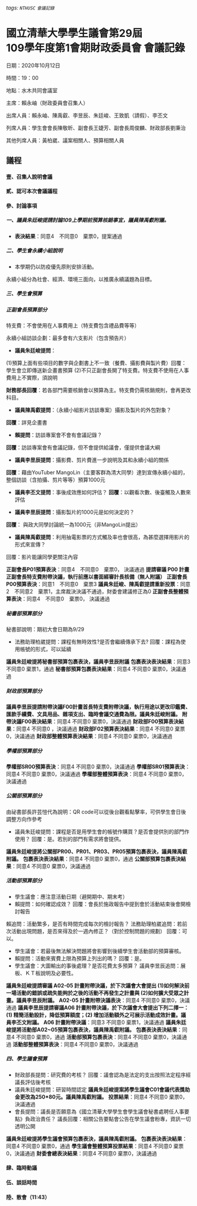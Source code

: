 ###### tags: `NTHUSC` `會議記錄`

# 國立清華大學學生議會第29屆<br />109學年度第1會期財政委員會 會議記錄

日期：2020年10月12日

時間：19：00

地點：水木共同會議室

主席：賴永岫（財政委員會召集人）

出席人員：賴永岫、陳禹叡、李昱辰、朱廷峻、王致凱（請假）、李丕文

列席人員：學生會會長陳敬昕、副會長王婕芳、副會長周俊麟、財政部長劉秉治

其他列席人員：黃柏崴、議案相關人、預算相關人員

## 議程

#### 壹、召集人說明會議

#### 貳、認可本次會議議程

#### 參、討論事項

##### 一、議員朱廷峻提請討論109上學期前預算核銷事宜，議員陳禹叡附議。

- **表決結果**：<span class="red">同意4　不同意0　棄票0，提案通過</span>

##### 二、學生會永續小組說明

- 本學期仍以防疫優先原則安排活動。

永續小組分為社會、經濟、環境三面向，以推廣永續議題為目標。

##### 三、學生會預算

##### **正副會長預算部分**

特支費：不會使用在人事費用上（特支費包含禮品費等等）

永續小組訪談企劃：最多會有六支影片（包含預告片）

- **議員朱廷峻提問**：

(1)預算上面有些項目的數字與企劃書上不一致（餐費、攝影費與製片費）回覆：學生會立即傳送新企畫書預算
(2)不只正副會長開了特支費。特支費不使用在人事費用上不實際，須說明

**財務部長回覆**：若各部門需要核銷會以預算為主。特支費仍需核銷規則，會再更改科目。
- **議員陳禹叡提問**：（永續小組影片訪談專案）攝影及製片的外包對象？

**回覆**：詳見企畫書

- **賴提問**：訪談專案會不會有會議記錄？

**回覆**：訪談專案會有會議記錄，但不會提供給議會，僅提供會議大綱

- **議員李昱辰提問**：攝影費、剪片費進一步說明及其和永續小組的關係

**回覆**：藉由YouTuber MangoLin（主要客群為清大同學）達到宣傳永續小組的，整個訪談（含拍攝、剪片等等）預算1000元

- **議員李丕文提問**：事後成效應如何評估？
**回覆**：以觀看次數、後臺觸及人數來評估

- **議員李昱辰提問**：攝影製片的1000元是如何決定的？

**回覆**： 與政大同學討論統一為1000元（非MangoLin提出）

- **議員陳禹叡提問**：利用抽電影票的方式觸及率也會很高，為甚麼選擇用影片的形式來宣傳？

回覆：影片能讓同學更關注內容

**正副會長P01預算表決**：<span class="red">同意4　不同意0　棄票0</span>， 決議<span class="red">通過</span>
**提請審議 P00 計畫正副會長特支費附帶決議，執行前應以書面經審計長核備（無人附議）**
**正副會長P00預算表決**：<span class="red">同意1　不同意0　棄票3</span>
**議員朱廷峻、陳禹叡提請重新投票**：<span class="red">同意2　不同意2　棄票1，主席裁決決議不通過，財委會建議修正為0</span>
**正副會長整體預算表決**：<span class="red">同意4　不同意0　棄票0</span>， 決議<span class="red">通過</span>

##### **秘書部預算部分**

秘書部說明：期初大會日期為9/29
- 法務助理柏崴提問：課程有無時效性?是否會繼續傳承下去?
回覆：課程為使用帳號的形式，可以延續

**議員朱廷峻提將秘書部預算包裹表決，議員李昱辰附議**
**包裹表決表決結果**：<span class="red">同意3 不同意0 棄票1</span>，<span class="red">通過</span>
**秘書部預算包裹表決結果**：<span class="red">同意4 不同意0 棄票0</span>，決議<span class="red">通過</span>

##### **財政部預算部分**

**議員李昱辰提請附帶決議F00計畫首長特支費附帶決議，執行用途以更改印鑑費、匯款手續費、文具用品、雜項支出、臨時會議交通費為限。議員朱廷峻附議。**
**附帶決議F00表決結果**：<span class="red">同意4 不同意0 棄票0</span>，決議<span class="red">通過</span>
**財政部F00預算表決結果**：<span class="red">同意4 不同意0 </span>，決議<span class="red">通過</span>
**財政部F02預算表決結果**：<span class="red">同意4 不同意0 棄票0</span>，決議<span class="red">通過</span>
**財政部整體預算表決結果**：<span class="red">同意4 不同意0 棄票0</span>，決議<span class="red">通過</span>

##### **學權部預算部分**

**學權部SR00預算表決**：<span class="red">同意4 不同意0 棄票0</span>，決議<span class="red">通過</span>
**學權部SR01預算表決**：<span class="red">同意4 不同意0 棄票0</span>，決議<span class="red">通過</span>
**學權部整體預算表決**：<span class="red">同意4 不同意0 棄票0</span>，決議<span class="red">通過</span>

##### **公關部預算部分**

由祕書部長許芸愷代為說明：QR code可以從後台觀看點擊率，可供學生會日後調整方向作參考
- 議員朱廷峻提問：課程是否是用學生會的帳號作購買？是否會提供別的部門作使用？
回覆：是。若別的部門有需求將會提供。

**議員朱廷峻提將公關部PR00、PR01、PR03、PR05預算包裹表決，議員陳禹叡附議。**
**包裹表決表決結果**：<span class="red">同意4 不同意0 棄票0</span>，<span class="red">通過</span>
**公關部預算包裹表決結果**：<span class="red">同意4 不同意0 棄票0</span>，決議<span class="red">通過</span>

##### **活動部預算部分**

- 學生議會：應注意活動日期（避開期中、期末考）
- 賴提問：如何確認成效？
回覆：會長於施政報告中提到會於活動結束後會開檢討報告

賴追問：活動繁多，是否有時間完成每次的檢討報告？
法務助理柏崴追問：若前次活動出現問題，是否來得及於一週內修正？（對於控制問題的規劃）
回覆：可以。

- 學生議會：若最後無法解決問題將會影響到後續學生會活動部的預算審核。
- 賴提問：活動來賓費上限為預算上列出的嗎？
回覆：是。
- 學生議會：大圖輸出的事後處理？是否花費太多預算？
議員李昱辰追問：展板、ＫＴ板說明及必要性。

**議員朱廷峻提請審議 A02-05 計畫附帶決議，於下次議會大會提出 (1)如何解決前一場活動的錯誤或疏失能夠於之後的活動不再發生之計畫與 (2)如何擴大受眾之計畫。議員李昱辰附議。**
**A02-05 計畫附帶決議表決**：<span class="red">同意4 不同意0 棄票0</span>，決議<span class="red">通過</span>
**議員李昱辰提請審議A06 計畫附帶決議，於下次議會大會提出下列二擇一：(1) 精簡活動設計，降低預算額度；(2) 增加活動額外之可展示活動成效計畫。議員李丕文附議。**
**A06 計畫附帶決議**：<span class="red">同意3 不同意0 棄票1</span>，決議<span class="red">通過</span>
**議員朱廷峻提將活動部A02~05預算包裹表決，議員陳禹叡附議。**
**包裹表決表決結果**：<span class="red">同意4 不同意0 棄票0</span>，<span class="red">通過</span>
**活動部預算包裹表決**：<span class="red">同意4 不同意0 棄票0</span>，決議<span class="red">通過</span>
**活動部整體預算表決**：<span class="red">同意4 不同意0 棄票0</span>，決議<span class="red">通過</span>

##### 四、學生議會預算

- 財政部長提問：研究費的考核？
回覆：議會認為是法定的支出按照法定程序經議長評估後考核
- 議員朱廷峻提問：研習時間認定
**議員朱廷峻提案將學生議會C01會議代表獎助金更改為250*80元。議員陳禹叡附議。**
**投票結果**：<span class="red">同意4 不同意0 棄票0</span>，決議<span class="red">通過</span>
- 會長提問：議長是否願意為《國立清華大學學生會學生議會秘書處聘任人事要點》負政治責任？
議長回覆：相關公告要點會公告在學生議會粉專，資訊一切透明公開

**議員朱廷峻提將學生議會預算包裹表決，議員陳禹叡附議。**
**包裹表決表決結果**：<span class="red">同意4 不同意0 棄票0</span>，<span class="red">通過</span>
**學生議會整體預算投票結果**：<span class="red">同意4 不同意0 棄票0</span>，決議<span class="red">通過</span>
**財委會總表決結果**：<span class="red">同意4 不同意0 棄票0</span>，決議<span class="red">通過</span>

#### 肆、臨時動議

#### 伍、談話時間

#### 陸、散會（11:43）
